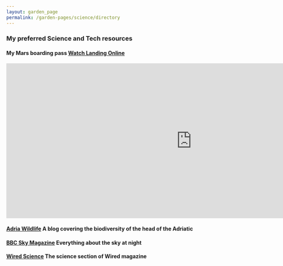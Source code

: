 ```yaml
---
layout: garden_page
permalink: /garden-pages/science/directory
---
```

### My preferred Science and Tech resources

#### My Mars boarding pass [Watch Landing Online](https://mars.nasa.gov/mars2020/timeline/landing/watch-online/)
<iframe width="980" height="410" src="https://mars.nasa.gov/layout/embed/send-your-name/mars2020/certificate/?cn=445647004517" frameborder="0"></iframe>


#### [Adria Wildlife](http://adriawildlife.blogspot.com/) A blog covering the biodiversity of the head of the Adriatic

#### [BBC Sky Magazine](https://www.skyatnightmagazine.com) Everything about the sky at night

#### [Wired Science](https://www.wired.com/category/science/) The science section of Wired magazine
